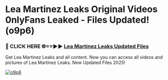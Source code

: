 # Lea Martinez Leaks Original Videos 0nlyFans Leaked - Files Updated! (o9p6)

<h3>🔴 CLICK HERE 🌐==►► <a href="https://tinyurl.com/4seja8ks" rel="nofollow">Lea Martinez Leaks Updated Files</a></h3>

Get Lea Martinez Leaks and all content. Now you can access all videos and pictures of Lea Martinez Leaks. New Updated Files 2025!

[![o9p6](https://i.imgur.com/EWjZXRe.gif)](https://tinyurl.com/4seja8ks)
